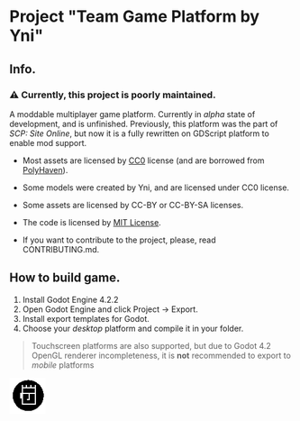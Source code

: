 # Project "Team Game Platform by Yni"
## Info.
### ⚠ Currently, this project is poorly maintained.
A moddable multiplayer game platform. Currently in *alpha* state of development, and is unfinished.
Previously, this platform was the part of *SCP: Site Online*, but now it is a fully rewritten on GDScript platform to enable mod support.

- Most assets are licensed by [CC0](https://creativecommons.org/public-domain/cc0/) license (and are borrowed from [PolyHaven](https://polyhaven.com/models)).
- Some models were created by Yni, and are licensed under CC0 license.
- Some assets are licensed by CC-BY or CC-BY-SA licenses.

- The code is licensed by [MIT License](/LICENSE.MIT).

- If you want to contribute to the project, please, read CONTRIBUTING.md.

## How to build game.

1. Install Godot Engine 4.2.2
2. Open Godot Engine and click Project -> Export.
3. Install export templates for Godot.
4. Choose your *desktop* platform and compile it in your folder. 

> Touchscreen platforms are also supported, but due to Godot 4.2 OpenGL renderer incompleteness, it is **not** recommended to export to *mobile* platforms

![image](./src/icon.png "title")